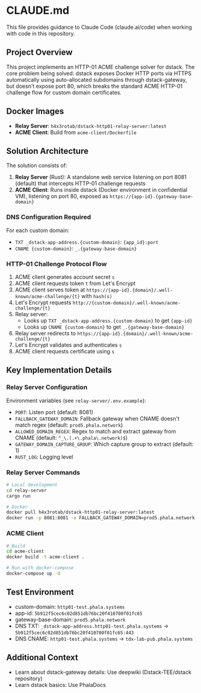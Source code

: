 # CLAUDE.md

This file provides guidance to Claude Code (claude.ai/code) when working with code in this repository.

## Project Overview

This project implements an HTTP-01 ACME challenge solver for dstack. The core problem being solved: dstack exposes Docker HTTP ports via HTTPS automatically using auto-allocated subdomains through dstack-gateway, but doesn't expose port 80, which breaks the standard ACME HTTP-01 challenge flow for custom domain certificates.

## Docker Images

- **Relay Server**: `h4x3rotab/dstack-http01-relay-server:latest`
- **ACME Client**: Build from `acme-client/Dockerfile`

## Solution Architecture

The solution consists of:

1. **Relay Server** (Rust): A standalone web service listening on port 8081 (default) that intercepts HTTP-01 challenge requests
2. **ACME Client**: Runs inside dstack (Docker environment in confidential VM), listening on port 80, exposed as `https://{app-id}.{gateway-base-domain}`

### DNS Configuration Required

For each custom domain:
- `TXT _dstack-app-address.{custom-domain}`: `{app_id}:port`
- `CNAME {custom-domain}`: `_.{gateway-base-domain}`

### HTTP-01 Challenge Protocol Flow

1. ACME client generates account secret `s`
2. ACME client requests token `t` from Let's Encrypt
3. ACME client serves token at `https://{app-id}.{domain}/.well-known/acme-challenge/{t}` with `hash(s)`
4. Let's Encrypt requests `http://{custom-domain}/.well-known/acme-challenge/{t}`
5. Relay server:
   - Looks up `TXT _dstack-app-address.{custom-domain}` to get `{app-id}`
   - Looks up `CNAME {custom-domain}` to get `_.{gateway-base-domain}`
6. Relay server redirects to `https://{app-id}.{domain}/.well-known/acme-challenge/{t}`
7. Let's Encrypt validates and authenticates `s`
8. ACME client requests certificate using `s`

## Key Implementation Details

### Relay Server Configuration

Environment variables (see `relay-server/.env.example`):
- `PORT`: Listen port (default: 8081)
- `FALLBACK_GATEWAY_DOMAIN`: Fallback gateway when CNAME doesn't match regex (default: `prod5.phala.network`)
- `ALLOWED_DOMAIN_REGEX`: Regex to match and extract gateway from CNAME (default: `^_\.(.+\.phala\.network)$`)
- `GATEWAY_DOMAIN_CAPTURE_GROUP`: Which capture group to extract (default: 1)
- `RUST_LOG`: Logging level

### Relay Server Commands

```bash
# Local development
cd relay-server
cargo run

# Docker
docker pull h4x3rotab/dstack-http01-relay-server:latest
docker run -p 8081:8081 -e FALLBACK_GATEWAY_DOMAIN=prod5.phala.network h4x3rotab/dstack-http01-relay-server:latest
```

### ACME Client

```bash
# Build
cd acme-client
docker build -t acme-client .

# Run with docker-compose
docker-compose up -d
```

## Test Environment

- custom-domain: `http01-test.phala.systems`
- app-id: `5b912f5cec6c02d851db76bc20f410700f01fc65`
- gateway-base-domain: `prod5.phala.network`
- DNS TXT: `_dstack-app-address.http01-test.phala.systems` → `5b912f5cec6c02d851db76bc20f410700f01fc65:443`
- DNS CNAME: `http01-test.phala.systems` → `tdx-lab-pub.phala.systems`

## Additional Context

- Learn about dstack-gateway details: Use deepwiki (Dstack-TEE/dstack repository)
- Learn dstack basics: Use PhalaDocs
